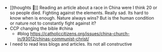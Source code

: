 - [[thoughts 🤔]] Reading an article about a race in China were I think 20 or so people died. Fighting against the elements. Really sad. Its hard to know when is enough. Nature always wins? But is the human condition or nature not to constantly fight against it?
- CCP changing the bible #china 
    - #blog https://catholiccitizens.org/issues/china-church-in/93012/chinas-communist-christ/
- I need to read less blogs and articles. Its not all constructive
